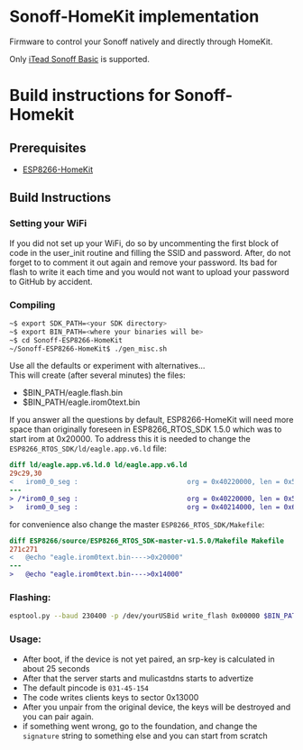 # Sonoff-HomeKit implementation

Firmware to control your Sonoff natively and directly through HomeKit.

Only [iTead Sonoff Basic](http://sonoff.itead.cc/en/products/sonoff/sonoff-basic) is supported.

# Build instructions for Sonoff-Homekit

## Prerequisites
- [ESP8266-HomeKit](https://github.com/HomeACcessoryKid/ESP8266-HomeKit)  

## Build Instructions

### Setting your WiFi
If you did not set up your WiFi, do so by uncommenting the first block of code in the user_init routine and filling the SSID and password. After, do not forget to to comment it out again and remove your password. Its bad for flash to write it each time and you would not want to upload your password to GitHub by accident.

### Compiling

```bash
~$ export SDK_PATH=<your SDK directory>
~$ export BIN_PATH=<where your binaries will be>
~$ cd Sonoff-ESP8266-HomeKit
~/Sonoff-ESP8266-HomeKit$ ./gen_misc.sh
```
Use all the defaults or experiment with alternatives...  
This will create (after several minutes) the files:
* $BIN_PATH/eagle.flash.bin  
* $BIN_PATH/eagle.irom0text.bin

If you answer all the questions by default, ESP8266-HomeKit will need more space than originally foreseen in ESP8266_RTOS_SDK 1.5.0 which was to start irom at 0x20000. To address this it is needed to change the `ESP8266_RTOS_SDK/ld/eagle.app.v6.ld` file:

```diff
diff ld/eagle.app.v6.ld.0 ld/eagle.app.v6.ld
29c29,30
<   irom0_0_seg :                       	org = 0x40220000, len = 0x5C000
---
> /*irom0_0_seg :                       	org = 0x40220000, len = 0x5C000 */
>   irom0_0_seg :                       	org = 0x40214000, len = 0x67000
```

for convenience also change the master `ESP8266_RTOS_SDK/Makefile`:
```diff
diff ESP8266/source/ESP8266_RTOS_SDK-master-v1.5.0/Makefile Makefile 
271c271
< 	@echo "eagle.irom0text.bin---->0x20000"
---
> 	@echo "eagle.irom0text.bin---->0x14000"
```
### Flashing:

```bash
esptool.py --baud 230400 -p /dev/yourUSBid write_flash 0x00000 $BIN_PATH/eagle.flash.bin 0x14000 $BIN_PATH/eagle.irom0text.bin
```

### Usage:

- After boot, if the device is not yet paired, an srp-key is calculated in about 25 seconds
- After that the server starts and mulicastdns starts to advertize
- The default pincode is `031-45-154`
- The code writes clients keys to sector 0x13000
- After you unpair from the original device, the keys will be destroyed and you can pair again.
- if something went wrong, go to the foundation, and change the `signature` string to something else and you can start from scratch
